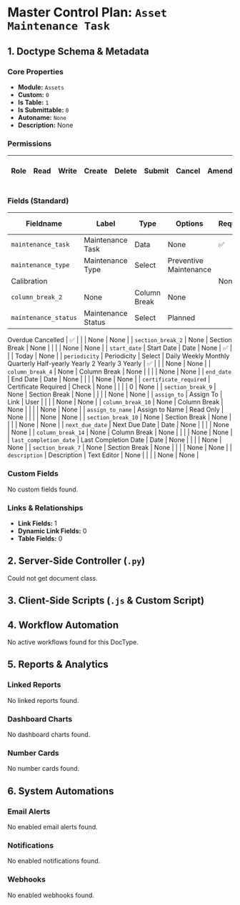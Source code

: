 # Master Control Plan: `Asset Maintenance Task`

## 1. Doctype Schema & Metadata

### Core Properties
- **Module:** `Assets`
- **Custom:** `0`
- **Is Table:** `1`
- **Is Submittable:** `0`
- **Autoname:** `None`
- **Description:** None

### Permissions
| Role | Read | Write | Create | Delete | Submit | Cancel | Amend | Report | Import | Export | Print | Email | Share | Set User Perms |
|---|---|---|---|---|---|---|---|---|---|---|---|---|---|---|


### Fields (Standard)
| Fieldname | Label | Type | Options | Required | Hidden | Read Only | Default | Description |
|---|---|---|---|---|---|---|---|---|
| `maintenance_task` | Maintenance Task | Data | None | ✅ |  |  | None | None |
| `maintenance_type` | Maintenance Type | Select | Preventive Maintenance
Calibration |  |  |  | None | None |
| `column_break_2` | None | Column Break | None |  |  |  | None | None |
| `maintenance_status` | Maintenance Status | Select | Planned
Overdue
Cancelled | ✅ |  |  | None | None |
| `section_break_2` | None | Section Break | None |  |  |  | None | None |
| `start_date` | Start Date | Date | None | ✅ |  |  | Today | None |
| `periodicity` | Periodicity | Select | 
Daily
Weekly
Monthly
Quarterly
Half-yearly
Yearly
2 Yearly
3 Yearly | ✅ |  |  | None | None |
| `column_break_4` | None | Column Break | None |  |  |  | None | None |
| `end_date` | End Date | Date | None |  |  |  | None | None |
| `certificate_required` | Certificate Required | Check | None |  |  |  | 0 | None |
| `section_break_9` | None | Section Break | None |  |  |  | None | None |
| `assign_to` | Assign To | Link | User |  |  |  | None | None |
| `column_break_10` | None | Column Break | None |  |  |  | None | None |
| `assign_to_name` | Assign to Name | Read Only | None |  |  |  | None | None |
| `section_break_10` | None | Section Break | None |  |  |  | None | None |
| `next_due_date` | Next Due Date | Date | None |  |  |  | None | None |
| `column_break_14` | None | Column Break | None |  |  |  | None | None |
| `last_completion_date` | Last Completion Date | Date | None |  |  |  | None | None |
| `section_break_7` | None | Section Break | None |  |  |  | None | None |
| `description` | Description | Text Editor | None |  |  |  | None | None |


### Custom Fields
No custom fields found.


### Links & Relationships
- **Link Fields:** 1
- **Dynamic Link Fields:** 0
- **Table Fields:** 0

## 2. Server-Side Controller (`.py`)
Could not get document class.


## 3. Client-Side Scripts (`.js` & Custom Script)




## 4. Workflow Automation
No active workflows found for this DocType.


## 5. Reports & Analytics
### Linked Reports
No linked reports found.


### Dashboard Charts
No dashboard charts found.


### Number Cards
No number cards found.


## 6. System Automations
### Email Alerts
No enabled email alerts found.


### Notifications
No enabled notifications found.


### Webhooks
No enabled webhooks found.
